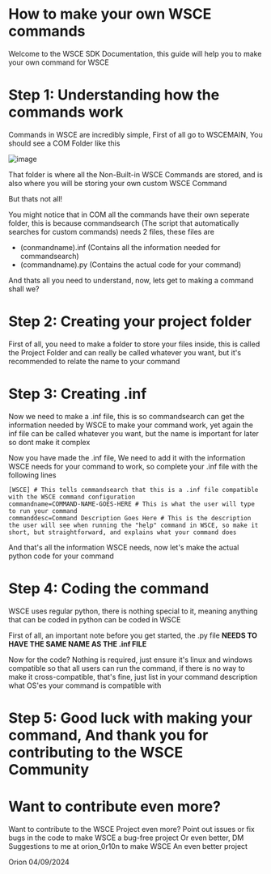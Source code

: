 # How to make your own WSCE commands

Welcome to the WSCE SDK Documentation, this guide will help you to make your own command for WSCE

# Step 1: Understanding how the commands work

Commands in WSCE are incredibly simple, First of all go to WSCEMAIN, You should see a COM Folder like this

![image](https://github.com/user-attachments/assets/c40516ab-8312-49b7-81d3-f560b5cda891)

That folder is where all the Non-Built-in WSCE Commands are stored, and is also where you will be storing your own custom WSCE Command

But thats not all!

You might notice that in COM all the commands have their own seperate folder, this is because commandsearch (The script that automatically searches for custom commands) needs 2 files, these files are

- (conmandname).inf (Contains all the information needed for commandsearch)
- (commandname).py (Contains the actual code for your command)

And thats all you need to understand, now, lets get to making a command shall we?

# Step 2: Creating your project folder

First of all, you need to make a folder to store your files inside, this is called the Project Folder and can really be called whatever you want, but it's recommended to relate the name to your command

# Step 3: Creating <commandname>.inf

Now we need to make a .inf file, this is so commandsearch can get the information needed by WSCE to make your command work, yet again the inf file can be called whatever you want, but the name is important for later so dont make it complex

Now you have made the .inf file, We need to add it with the information WSCE needs for your command to work, so complete your .inf file with the following lines

```
[WSCE] # This tells commandsearch that this is a .inf file compatible with the WSCE command configuration
commandname=COMMAND-NAME-GOES-HERE # This is what the user will type to run your command
commanddesc=Command Description Goes Here # This is the description the user will see when running the "help" command in WSCE, so make it short, but straightforward, and explains what your command does
```

And that's all the information WSCE needs, now let's make the actual python code for your command

# Step 4: Coding the command

WSCE uses regular python, there is nothing special to it, meaning anything that can be coded in python can be coded in WSCE

First of all, an important note before you get started, the .py file **NEEDS TO HAVE THE SAME NAME AS THE .inf FILE**

Now for the code? Nothing is required, just ensure it's linux and windows compatible so that all users can run the command, if there is no way to make it cross-compatible, that's fine, just list in your command description what OS'es your command is compatible with

# Step 5: Good luck with making your command, And thank you for contributing to the WSCE Community

# Want to contribute even more?

Want to contribute to the WSCE Project even more? Point out issues or fix bugs in the code to make WSCE a bug-free project Or even better, DM Suggestions to me at orion_0r10n to make WSCE An even better project


Orion 04/09/2024
